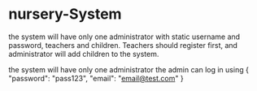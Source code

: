 # nursery-System

the system will have only one administrator with static username and password, teachers and children.
Teachers should register first, and administrator will add children to the system.

the system will have only one administrator
the admin can log in using
{
     "password": "pass123",
        "email": "email@test.com"
}


